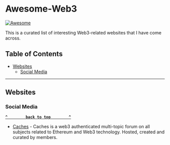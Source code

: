 # Awesome-Web3

[![Awesome](https://cdn.rawgit.com/sindresorhus/awesome/d7305f38d29fed78fa85652e3a63e154dd8e8829/media/badge.svg)](https://github.com/sindresorhus/awesome)

This is a curated list of interesting Web3-related websites that I have come across.

## Table of Contents

- [Websites](#websites)
  - [Social Media](#social-media) 

--------------------

## Websites

### Social Media

**[`^        back to top        ^`](#)**

- [Caches](https://caches.xyz) - Caches is a web3 authenticated multi-topic forum on all subjects related to Ethereum and Web3 technology. Hosted, created and curated by members.

